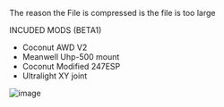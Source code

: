 The reason the File is compressed is the file is too large

INCUDED MODS (BETA1)
- Coconut AWD V2
- Meanwell Uhp-500 mount
- Coconut Modified 247ESP
- Ultralight XY joint

![image](https://github.com/CoconutDevelopment/Stock-Voron-0/assets/110824572/bc721d0e-121c-4066-97a4-ef6a45f3889a)
